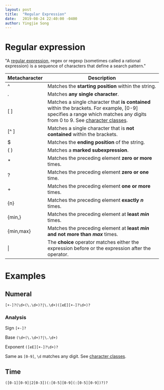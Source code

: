 ```yaml
---
layout: post
title:  "Regular Expression"
date:   2019-08-24 22:40:00 -0400
author: Yingjie Song
---
```

# Regular expression #

"A [regular expression][wiki], regex or regexp (sometimes called a rational expression) is a sequence of characters that define a search pattern."

[wiki]: https://en.wikipedia.org/wiki/Regular_expression

Metacharacter|Description
--|--
^|Matches the **starting position** within the string.
.|Matches **any single character**.
[ ]|Matches a single character that **is contained** within the brackets. For example, [0-9] specifies a range which matches any digits from 0 to 9. See [character classes][wiki-character-classes].
[^ ]|Matches a single character that is **not contained** within the brackets.
$|Matches the **ending position** of the string.
( )|Matches a **marked subexpression**.
*|Matches the preceding element **zero or more** times.
?|Matches the preceding element **zero or one** time.
+|Matches the preceding element **one or more** times.
{n}|Matches the preceding element **exactly _n_** times.
{min,}|Matches the preceding element at **least _min_** times.
{min,max}|Matches the preceding element at **least _min_ and not more than _max_** times.
\||The **choice** operator matches either the expression before or the expression after the operator.

# Examples #

## Numeral ##

```
[+-]?(\d+(\.\d+)?|\.\d+)([eE][+-]?\d+)?
```

### Analysis ###

Sign `[+-]?`

Base `(\d+(\.\d+)?|\.\d+)`

Exponent `([eE][+-]?\d+)?`

Same as `[0-9]`, `\d` matches any digit. See [character classes][wiki-character-classes].

[wiki-character-classes]: https://en.wikipedia.org/wiki/Regular_expression#Character_classes

## Time ##

```
([0-1][0-9]|2[0-3])(:[0-5][0-9](:[0-5][0-9])?)?
```